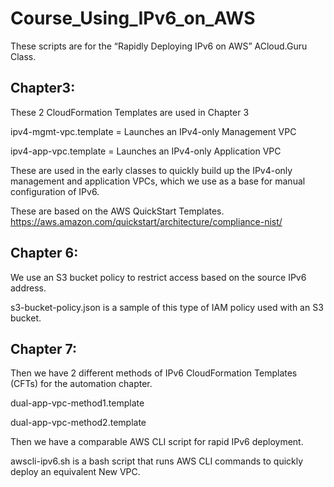 # Course_Using_IPv6_on_AWS

These scripts are for the “Rapidly Deploying IPv6 on AWS” ACloud.Guru Class.

## Chapter3:

These 2 CloudFormation Templates are used in Chapter 3

ipv4-mgmt-vpc.template = Launches an IPv4-only Management VPC

ipv4-app-vpc.template = Launches an IPv4-only Application VPC

These are used in the early classes to quickly build up the IPv4-only management and application VPCs, which we use as a base for manual configuration of IPv6.

These are based on the AWS QuickStart Templates.
https://aws.amazon.com/quickstart/architecture/compliance-nist/

## Chapter 6:

We use an S3 bucket policy to restrict access based on the source IPv6 address.

s3-bucket-policy.json is a sample of this type of IAM policy used with an S3 bucket.

## Chapter 7:

Then we have 2 different methods of IPv6 CloudFormation Templates (CFTs) for the automation chapter.

dual-app-vpc-method1.template

dual-app-vpc-method2.template

Then we have a comparable AWS CLI script for rapid IPv6 deployment.

awscli-ipv6.sh is a bash script that runs AWS CLI commands to quickly deploy an equivalent New VPC.
